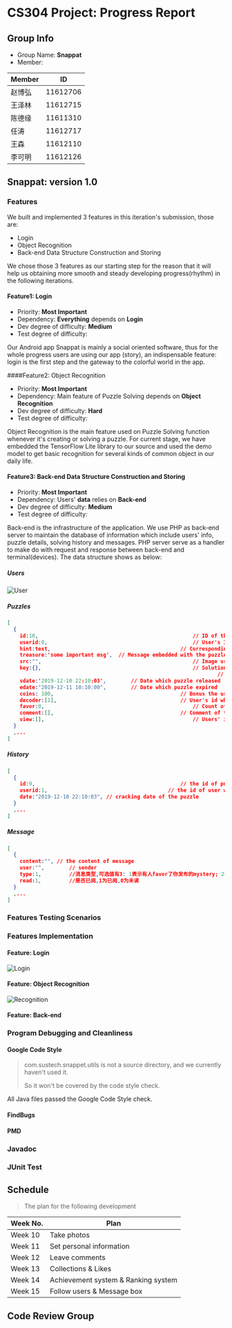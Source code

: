 CS304 Project: Progress Report
=======

## Group Info

* Group Name: **Snappat**
* Member:

| Member |    ID    |
| ----- | ------ |
| 赵博弘 | 11612706 |
| 王泽林 | 11612715 |
| 陈德缘 | 11611310 |
|  任涛  | 11612717 |
|  王森  | 11612110 |
| 李可明 | 11612126 |

## Snappat: version 1.0

### Features

We built and implemented 3 features in this iteration's submission, those are:

* Login
* Object Recognition
* Back-end Data Structure Construction and Storing

We chose those 3 features as our starting step for the reason that it will help us obtaining more smooth and steady developing progress(rhythm) in the following iterations.

#### Feature1: Login

* Priority: **Most Important**
* Dependency: **Everything** depends on **Login**
* Dev degree of difficulty: **Medium**
* Test degree of difficulty:

Our Android app Snappat is mainly a social oriented software, thus for the whole progress users are using our app (story), an indispensable feature: login is the first step and the gateway to the colorful world in the app.

####Feature2: Object Recognition

* Priority: **Most Important**
* Dependency: Main feature of Puzzle Solving depends on **Object Recognition**
* Dev degree of difficulty: **Hard**
* Test degree of difficulty: 

Object Recognition is the main feature used on Puzzle Solving function whenever it's creating or solving a puzzle. For current stage, we have embedded the TensorFlow Lite library to our source and used the demo model to get basic recognition for several kinds of common object in our daily life.

#### Feature3: Back-end Data Structure Construction and Storing

- Priority: **Most Important**
- Dependency: Users' **data** relies on **Back-end**
- Dev degree of difficulty: **Medium**
- Test degree of difficulty: 

Back-end is the infrastructure of the application. We use PHP as back-end server to maintain the database of information which include users' info, puzzle details, solving history and messages. PHP server serve as a handler to make do with request and response between back-end and terminal(devices). The data structure shows as below:

##### Users

![User](https://i.loli.net/2019/04/20/5cba843062264.png)

##### Puzzles

```json
[
  {
    id:10,													// ID of the puzzle
    userid:0,												// User's ID to whom the puzzle belongs
    hint:text, 											// Corresponding hint of the puzzle
    treasure:'some important msg',	// Message embedded with the puzzle
    src:"",													// Image url of the puzzle
    key:{},													// Solution to the puzzle, represented by a dictionary
    																// containing key-value pairs
    sdate:'2019-12-10 22:10:03', 		// Date which puzzle released
    edate:"2019-12-11 10:10:00", 		// Date which puzzle expired
    coins: 100,											// Bonus the user will obtain when sovled the puzzle
    decoder:[1], 										// User's id who solved the puzzle
    favor:0, 												// Count of likes for the puzzle
    comment:[], 										// Comment of the puzzle
    view:[], 												// Users' id who have view the puzzle
  }
  ,...
]
```

##### History

```json
[
  {
    id:9,												// the id of puzzle which had been solved
    userid:1,										// the id of user which the puzzle belongs to
    date:"2019-12-10 22:10:03", // cracking date of the puzzle
  }
  ,...
]
```

##### Message

```json
[
  {
    content:"",	// the content of message
    user:"",		// sender
    type:1,			//消息类型,可选值有3: 1表示有人favor了你发布的mystery; 2表示有人comment了你的mystery; 3表示有人解开了你的mystery
    read:1, 		//是否已阅,1为已阅,0为未读
  }
  ,...
]
```

### Features Testing Scenarios



### Features Implementation

#### Feature: Login

![Login](https://i.loli.net/2019/04/20/5cbb196f74151.png)

#### Feature: Object Recognition

![Recognition](https://i.loli.net/2019/04/20/5cbb1a39b62d8.png)

#### Feature: Back-end



### Program Debugging and Cleanliness

#### Google Code Style

> com.sustech.snappet.utils is not a source directory, and we currently haven't used it.
>
> So it won't be covered by the code style check. 

All Java files passed the Google Code Style check.

#### FindBugs

#### PMD

### Javadoc



### JUnit Test



## Schedule

> The plan for the following development

| Week No. | Plan                                |
| -------- | ----------------------------------- |
| Week 10  | Take photos                         |
| Week 11  | Set personal information            |
| Week 12  | Leave comments                      |
| Week 13  | Collections & Likes                 |
| Week 14  | Achievement system & Ranking system |
| Week 15  | Follow users &  Message box         |

## Code Review Group

